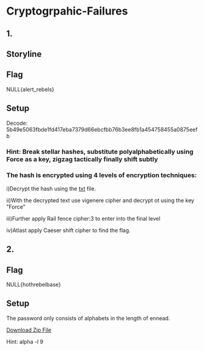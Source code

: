 # Cryptogrpahic-Failures

## 1.
## Storyline 

## Flag 
NULL{alert_rebels}

## Setup 
Decode: 5b49e5063fbde1fd417eba7379d66ebcfbb76b3ee8fb1a454758455a0875eefb

### Hint: Break stellar hashes, substitute polyalphabetically using Force as a key, zigzag tactically finally shift subtly

### The hash is encrypted using 4 levels of encryption techniques:

i)Decrypt the hash using the [txt](https://github.com/NullChapter/Rebel-Alliance-CTF/blob/main/4.Cryptogrpahic-Failures/common.txt) file.

ii)With the decrypted text use vigenere cipher and decrypt ot using the key "Force"

iii)Further apply Rail fence cipher:3 to enter into the final level

iv)Atlast apply Caeser shift cipher to find the flag.


## 2.
## Flag
NULL{hothrebelbase}

## Setup
The password only consists of alphabets in the length of ennead.

[Download Zip File](https://github.com/NullChapter/Rebel-Alliance-CTF/blob/main/4.Cryptogrpahic-Failures/zipping.zip)

Hint: alpha -l 9
